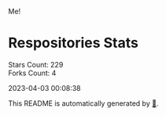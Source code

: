 Me!

# Respositories Stats
Stars Count: 229  
Forks Count: 4

2023-04-03 00:08:38  

This README is automatically generated by [🐰](https://github.com/rnitta/rnitta).
